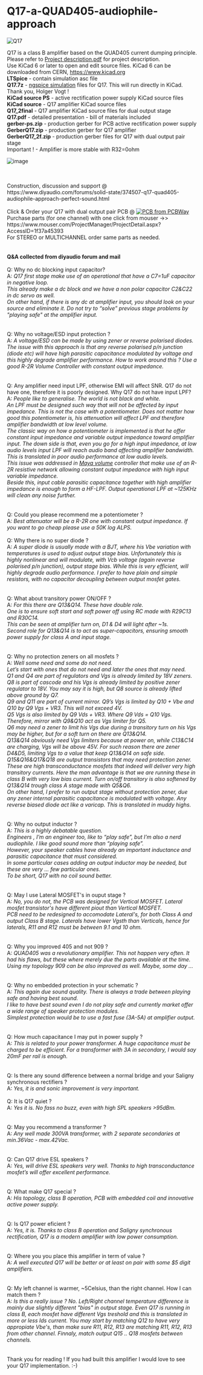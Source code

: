 # Q17-a-QUAD405-audiophile-approach


![Q17](https://user-images.githubusercontent.com/22703498/168981362-8983cd89-4096-4918-838b-a98bf1d8269b.jpeg)



Q17 is a class B amplifier based on the QUAD405 current dumping principle.<br>
Please refer to <a href="https://github.com/tvicol/Q17-a-QUAD405-audiophile-approach/blob/main/Project%20description.pdf">Project description.pdf</a> for project description.<br>
Use KiCad 6 or later to open and edit source files.  KiCad 6 can be downloaded from CERN, https://www.kicad.org<br>
<b>LTSpice</b> - contain simulation asc file<br>
<b>Q17.7z</b> - <a href="https://forum.kicad.info/t/simulation-examples-for-kicad-eeschema-ngspice/34443">ngspice simulation</a> files for Q17. This will run directly in KiCad. Thank you, Holger Vogt !<br>
<b>KiCad source PS</b> - active rectification power supply KiCad source files<br>
<b>KiCad source</b> - Q17 amplifier KiCad source files<br>
<b>Q17_2final</b> - Q17 amplifier KiCad source files for dual output stage<br>
<b>Q17.pdf</b> - detailed presentation - bill of materials included<br>
<b>gerber-ps.zip</b> - production gerber for PCB active rectification power supply<br>
<b>GerberQ17.zip</b> - production gerber for Q17 amplifier<br>
<b>GerberQ17_2f.zip</b> - production gerber files for Q17 with dual output pair stage<br>
Important ! - Amplifier is more stable with R32=0ohm

![image](https://user-images.githubusercontent.com/22703498/204741124-c71b839e-7155-4760-a948-c88b66c404e3.png)

<br>
<br>
Construction, discussion and support @ https://www.diyaudio.com/forums/solid-state/374507-q17-quad405-audiophile-approach-perfect-sound.html<br>
<br>
Click & Order your Q17 with dual output pair PCB @ <a href="https://www.pcbway.com/project/shareproject/Q17__a_QUAD405_audiophile_approach.html"><img src="https://www.pcbway.com/project/img/images/frompcbway-1220.png" alt="PCB from PCBWay" /></a><br>
Purchase parts (for one channel) with one click from mouser ->> https://www.mouser.com/ProjectManager/ProjectDetail.aspx?AccessID=1f37a45393 <br>
For STEREO or MULTICHANNEL order same parts as needed. <br>
<br>
<br>
<b>Q&A collected from diyaudio forum and mail</b><br>
<br>
Q: Why no dc blocking input capacitor?<br>
A: <i>Q17 first stage make use of an operational that have a C7=1uF capacitor in negative loop. <br>
This already make a dc block and we have a non polar capacitor C2&C22 in dc servo as well.<br>
On other hand, if there is any dc at amplifier input, you should look on your source and eliminate it. Do not try to “solve” previous stage problems by "playing safe" at the amplifier input.</i><br>
<br>
<br>
Q: Why no voltage/ESD input protection ?<br>
A: <i>A voltage/ESD can be made by using zener or reverse polarised diodes. The issue with this approach is that any reverse polarised p/n junction (diode etc) will have high parasitic capacitance modulated by voltage and this highly degrade amplifier performance. How to work around this ? Use a good R-2R Volume Controller with constant output impedance.</i><br>
<br>
<br>
Q: Any amplifier need input LPF, otherwise EMI will affect SNR.  Q17 do not have one, therefore it is poorly designed. Why Q17 do not have input LPF?<br>
A: <i>People like to generalise. The world is not black and white.<br>
An LPF must be designed such way that will not be affected by input impedance. This is not the case with a potentiometer. Does not matter how good this potentiometer is, his attenuation will affect LPF and therefore amplifier bandwidth at low level volume.<br>
The classic way on how a potentiometer is implemented is that he offer constant input impedance and variable output impedance toward amplifier input. The down side is that, even you go for a high input impedance, at low audio levels input LPF will reach audio band affecting amplifier bandwidth. This is translated in poor audio performance at low audio levels.<br>
This issue was addressed in <a href="https://www.diyaudio.com/community/threads/maya-r2r-advanced-volume-controller.289544/">Maya volume</a> controller that make use of an R-2R resistive network allowing constant output impedance with high input variable impedance.<br>
Beside this, input cable parasitic capacitance together with high amplifier impedance is enough to form a HF-LPF. Output operational LPF at ~125KHz will clean any noise further.</i><br>
<br>
<br>
Q: Could you please recommend me a potentiometer ?<br>
A: <i>Best attenuator will be a R-2R one with constant output impedance. If you want to go cheap please use a 50K log ALPS.</i>
<br>
<br>
Q: Why there is no super diode ?<br>
A: <i>A super diode is usually made with a BJT, where his Vbe variation with temperatures is used to adjust output stage bias. Unfortunately this is highly nonlinear and will modulate, with Vcb voltage (again reverse polarised p/n junction), output stage bias. While this is very efficient, will highly degrade audio performance. I prefer to have plain and simple resistors, with no capacitor decoupling between output mosfet gates.</i><br>
<br>
<br>
Q: What about transitory power ON/OFF ? <br>
A: <i>For this there are Q13&Q14. These have double role.<br>
One is to ensure soft start and soft power off using RC made with R29C13 and R30C14. <br>
This can be seen at amplifier turn on, D1 & D4 will light after ~1s.<br>
Second role for Q13&Q14 is to act as super-capacitors, ensuring smooth power supply for class A and input stage.</i><br>
<br>
<br>
Q: Why no protection zeners on all mosfets ?<br>
A: <i>Well some need and some do not need.<br>
Let’s start with ones that do not need and later the ones that may need.<br>
Q1 and Q4 are part of regulators and Vgs is already limited by 18V zeners.<br>
Q8 is part of cascode and his Vgs is already limited by positive zener regulator to 18V. You may say it is high, but Q8 source is already lifted above ground by Q7.<br>
Q9 and Q11 are part of current mirror. Q9’s Vgs is limited by Q10 + Vbe and Q10 by Q9 Vgs + VR3. This will not exceed 4V.<br>
Q5 Vgs is also limited by Q9 Vds + VR3. Where Q9 Vds = Q10 Vgs. Therefore, mirror with Q9&Q10 act as Vgs limiter for Q5.<br>
Q6 may need a zener to limit his Vgs due during a transitory turn on his Vgs may be higher, but for a soft turn on there are Q13&Q14.<br>
Q13&Q14 obviously need Vgs limiters because at power on, while C13&C14 are charging, Vgs will be above 45V. For such reason there are zener D4&D5, limiting Vgs to a value that keep Q13&Q14 on safe side.<br>
Q15&Q16&Q17&Q18 are output transistors that may need protection zener. These are high transconductance mosfets that indeed will deliver very high transitory currents. Here the man advantage is that we are running these in class B with very low bias current. Turn on/off transitory is also softened by Q13&Q14 trough class A stage made with Q5&Q6.<br>
On other hand, I prefer to run output stage without protection zener, due any zener internal parasitic capacitance is modulated with voltage. Any reverse biased diode act like a varicap. This is translated in muddy highs.</i><br>
<br>
<br>
Q: Why no output inductor ?<br>
A: <i>This is a highly debatable question.<br>
Engineers , I’m an engineer too, like to “play safe”, but I’m also a nerd audiophile. I like good sound more than “playing safe”.<br>
However, your speaker cables have already an important inductance and parasitic capacitance that must considered. <br>
In some particular cases adding an output inductor may be needed, but these are very … few particular ones.<br>
To be short, Q17 with no coil sound better.</i><br>
<br>
<br>
Q: May I use Lateral MOSFET's in ouput stage ?<br>
A: <i>No, you do not, the PCB was designed for Vertical MOSFET. Lateral mosfet transistor's have different piout than Vertical MOSFET.<br>
  PCB need to be redesigned to accomodate Lateral's, for both Class A and output Class B stage.
  Laterals have lower Vgsth than Verticals, hence for laterals, R11 and R12 must be between 9.1 and 10 ohm.</i><br>
<br>
<br>
Q: Why you improved 405 and not 909 ?<br>
A: <i>QUAD405 was a revolutionary amplifier. This not happen very often. It had his flaws, but these where merely due the parts available at the time.<br>
Using my topology 909 can be also improved as well. Maybe, some day …</i><br>
<br>
<br>
Q: Why no embedded protection in your schematic ?<br>
A: <i>This again due sound quality. There is always a trade between playing safe and having best sound.<br>
I like to have best sound even I do not play safe and currently market offer a wide range of speaker protection modules.<br>
Simplest protection would be to use a fast fuse (3A-5A) at amplifier output.</i><br>
<br>
<br>
Q: How much capacitance I may put in power supply ?<br>
A: <i>This is related to your power transformer. A huge capacitance must be charged to be efficient.  For a transformer with 3A in secondary, I would say 20mF per rail is enough.</i><br>
<br>
<br>
Q: Is there any sound difference between a normal bridge and your Saligny synchronous rectifiers ?<br>
A: <i>Yes, it is and sonic improvement is very important.</i>
<br>
<br>
Q: It is Q17 quiet ?<br>
A: <i>Yes it is. No fass no buzz, even with high SPL speakers >95dBm.</i><br>
<br>
<br>
Q: May you recommend a transformer ?<br>
A: <i>Any well made 300VA transformer, with 2 separate secondaries at min.36Vac - max.42Vac.</i><br>
<br>
<br>
Q: Can Q17 drive ESL speakers ?<br>
A: <i>Yes, will drive ESL speakers very well. Thanks to high transconductance mosfet’s will offer excellent performance.</i><br>
<br>
<br>
Q: What make Q17 special ?<br>
A: <i>His topology, class B operation, PCB with embedded coil and innovative active power supply. </i><br>
<br>
<br>
Q: Is Q17 power eficient ?<br>
A: <i>Yes, it is. Thanks to class B operation and Saligny synchronous rectification, Q17 is a modern amplifier with low power consumption.</i><br>
<br>
<br>
Q: Where you you place this amplifier in term of value ?<br>
A: <i>A well executed Q17 will be better or at least on pair with some $5 digit amplifiers.</i><br>
<br>
<br>
Q: My left channel is warmer, ~5Celsius, than the right channel. How I can match them ?<br>
A: <i>Is this a really issue ? No.
Left/Right channel temperature difference is mainly due slightly different "bias" in output stage. Even Q17 is running in class B, each mosfet have different Vgs treshold and this is translated in more or less Ids current. You may start by matching Q12 to have very appropiate Vbe's, than make sure R11, R12, R13 are matching R11, R12, R13 from other channel. Finnaly, match output Q15 .. Q18 mosfets between channels.</i><br>
<br>
<br>
Thank you for reading !
If you had built this amplifier I would love to see your Q17 implementation. :-) <br>
<br>

